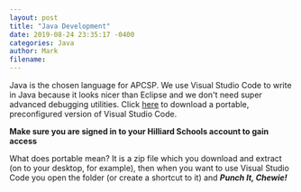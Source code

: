```yaml
---
layout: post
title: "Java Development"
date: 2019-08-24 23:35:17 -0400
categories: Java
author: Mark
filename: 
---
```

Java is the chosen language for APCSP. We use Visual Studio Code to write in Java because it looks nicer than Eclipse and we don't need super advanced debugging utilities. Click [here](https://drive.google.com/file/d/1LpGVrwICLGaAKr8GQVKnERUniWLS5UKf/view?usp=sharing) to download a portable, preconfigured version of Visual Studio Code.

**Make sure you are signed in to your Hilliard Schools account to gain access**

What does portable mean?
It is a zip file which you download and extract (on to your desktop, for example), then when you want to use Visual Studio Code you open the folder (or create a shortcut to it) and ***Punch It, Chewie!***
